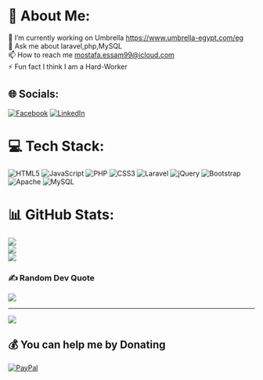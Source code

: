 # 💫 About Me:
🔭 I’m currently working on Umbrella https://www.umbrella-egypt.com/eg<br>💬 Ask me about laravel,php,MySQL<br>📫 How to reach me mostafa.essam99@icloud.com<br>⚡ Fun fact I think I am a Hard-Worker


## 🌐 Socials:
[![Facebook](https://img.shields.io/badge/Facebook-%231877F2.svg?logo=Facebook&logoColor=white)](https://facebook.com/mostafakamal11707) [![LinkedIn](https://img.shields.io/badge/LinkedIn-%230077B5.svg?logo=linkedin&logoColor=white)](https://linkedin.com/in/mostafa-essam-9963191b2) 

# 💻 Tech Stack:
![HTML5](https://img.shields.io/badge/html5-%23E34F26.svg?style=for-the-badge&logo=html5&logoColor=white) ![JavaScript](https://img.shields.io/badge/javascript-%23323330.svg?style=for-the-badge&logo=javascript&logoColor=%23F7DF1E) ![PHP](https://img.shields.io/badge/php-%23777BB4.svg?style=for-the-badge&logo=php&logoColor=white) ![CSS3](https://img.shields.io/badge/css3-%231572B6.svg?style=for-the-badge&logo=css3&logoColor=white) ![Laravel](https://img.shields.io/badge/laravel-%23FF2D20.svg?style=for-the-badge&logo=laravel&logoColor=white) ![jQuery](https://img.shields.io/badge/jquery-%230769AD.svg?style=for-the-badge&logo=jquery&logoColor=white) ![Bootstrap](https://img.shields.io/badge/bootstrap-%23563D7C.svg?style=for-the-badge&logo=bootstrap&logoColor=white) ![Apache](https://img.shields.io/badge/apache-%23D42029.svg?style=for-the-badge&logo=apache&logoColor=white) ![MySQL](https://img.shields.io/badge/mysql-%2300f.svg?style=for-the-badge&logo=mysql&logoColor=white)
# 📊 GitHub Stats:
![](https://github-readme-stats.vercel.app/api?username=mostafaessam20&theme=react&hide_border=false&include_all_commits=false&count_private=false)<br/>
![](https://github-readme-streak-stats.herokuapp.com/?user=mostafaessam20&theme=react&hide_border=false)<br/>
![](https://github-readme-stats.vercel.app/api/top-langs/?username=mostafaessam20&theme=react&hide_border=false&include_all_commits=false&count_private=false&layout=compact)

### ✍️ Random Dev Quote
![](https://quotes-github-readme.vercel.app/api?type=horizontal&theme=radical)

---
[![](https://visitcount.itsvg.in/api?id=mostafaessam20&icon=0&color=0)](https://visitcount.itsvg.in)

  ## 💰 You can help me by Donating
  [![PayPal](https://img.shields.io/badge/PayPal-00457C?style=for-the-badge&logo=paypal&logoColor=white)](https://paypal.me/mostafaessam22) 

  
<!-- Proudly created with GPRM ( https://gprm.itsvg.in ) -->
